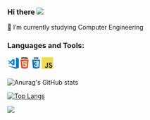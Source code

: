 ### Hi there <img src="https://media.giphy.com/media/hvRJCLFzcasrR4ia7z/giphy.gif" width="25px">
🌱 I’m currently studying Computer Engineering

### Languages and Tools:

<img align="left" alt="Visual Studio Code" width="26px" src="https://raw.githubusercontent.com/github/explore/80688e429a7d4ef2fca1e82350fe8e3517d3494d/topics/visual-studio-code/visual-studio-code.png" />
<img align="left" alt="HTML5" width="26px" src="https://raw.githubusercontent.com/github/explore/80688e429a7d4ef2fca1e82350fe8e3517d3494d/topics/html/html.png" />
<img align="left" alt="CSS3" width="26px" src="https://raw.githubusercontent.com/github/explore/80688e429a7d4ef2fca1e82350fe8e3517d3494d/topics/css/css.png" />
<img align="left" alt="JavaScript" width="26px" src="https://raw.githubusercontent.com/github/explore/80688e429a7d4ef2fca1e82350fe8e3517d3494d/topics/javascript/javascript.png" />
<br />
<br />

![Anurag's GitHub stats](https://github-readme-stats.vercel.app/api?username=kandyjung&show_icons=true&theme=radical)

[![Top Langs](https://github-readme-stats.vercel.app/api/top-langs/?username=kandyjung&layout=compact)](https://github.com/anuraghazra/github-readme-stats)


![](https://visitor-badge.glitch.me/badge?page_id=kandyjung.kandyjung)




